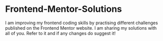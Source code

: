 # Frontend-Mentor-Solutions
I am improving my frontend coding skills by practising different challenges published on the Frontend Mentor website. I am sharing my solutions with all of you. Refer to it and if any changes do suggest it!
